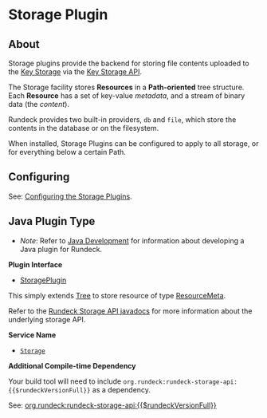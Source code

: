 # Storage Plugin

## About

Storage plugins provide the backend for storing file contents uploaded to the [Key Storage](/manual/key-storage/key-storage.md) via the [Key Storage API](/api/rundeck-api.md#key-storage).

The Storage facility stores **Resources** in a **Path-oriented** tree structure. Each **Resource** has a set of key-value _metadata_, and a stream of binary data (the _content_).

Rundeck provides two built-in providers, `db` and `file`, which store the contents in the database or on the filesystem.

When installed, Storage Plugins can be configured to apply to all storage, or for everything below a certain Path.

## Configuring

See: [Configuring the Storage Plugins](/manual/key-storage/key-storage.md#configuring-the-storage-plugins).

## Java Plugin Type

- _Note_: Refer to [Java Development](/developer/01-plugin-development.md#java-plugin-development) for information about developing a Java plugin for Rundeck.

**Plugin Interface**

- [StoragePlugin]({{{javaDocBase}}}/com/dtolabs/rundeck/plugins/storage/StoragePlugin.html)

This simply extends [Tree]({{{javaDocBase}}}/org/rundeck/storage/api/Tree.html) to store resource of type [ResourceMeta]({{{javaDocBase}}}/com/dtolabs/rundeck/core/storage/ResourceMeta.html).

Refer to the [Rundeck Storage API javadocs]({{{javaDocStorageApiBase}}}) for more information about the underlying storage API.

**Service Name**

- [`Storage`]({{{javaDocBase}}}/com/dtolabs/rundeck/plugins/ServiceNameConstants.html#Storage)

**Additional Compile-time Dependency**

Your build tool will need to include `org.rundeck:rundeck-storage-api:{{$rundeckVersionFull}}` as a dependency.

See: [org.rundeck:rundeck-storage-api:\{{$rundeckVersionFull}}](https://search.maven.org/artifact/org.rundeck/rundeck-storage-api/{{$rundeckVersionFull}}/jar)
